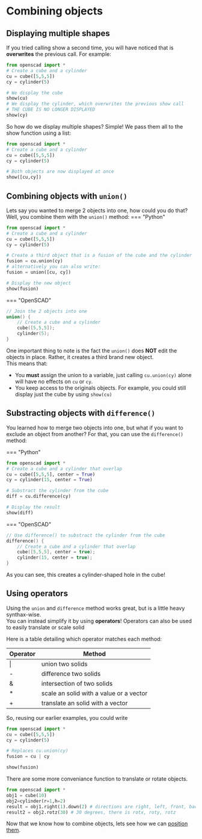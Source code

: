 # Combining objects

## Displaying multiple shapes

If you tried calling show a second time, you will have noticed that is **overwrites** the previous call.
For example:
```py
from openscad import *
# Create a cube and a cylinder
cu = cube([5,5,5])
cy = cylinder(5)

# We display the cube
show(cu)
# We display the cylinder, which overwrites the previous show call
# THE CUBE IS NO LONGER DISPLAYED
show(cy)
```

So how do we display multiple shapes?
Simple! We pass them all to the show function using a list:
```py
from openscad import *
# Create a cube and a cylinder
cu = cube([5,5,5])
cy = cylinder(5)

# Both objects are now displayed at once
show([cu,cy])
```


## Combining objects with `union()`
Lets say you wanted to merge 2 objects into one, how could you do that?
Well, you combine them with the `union()` method:
=== "Python"

```py
from openscad import *
# Create a cube and a cylinder
cu = cube([5,5,5])
cy = cylinder(5)

# Create a third object that is a fusion of the cube and the cylinder
fusion = cu.union(cy)
# alternatively you can also write:
fusion = union([cu, cy])

# Display the new object
show(fusion)
```

=== "OpenSCAD"

```c++
// Join the 2 objects into one
union() {    
    // Create a cube and a cylinder
    cube([5,5,5]);
    cylinder(5);
}
```

One important thing to note is the fact the `union()` does **NOT** edit the objects in place. Rather, it creates a third brand new object.  
This means that:

- You **must** assign the union to a variable, just calling `cu.union(cy)` alone will have no effects on `cu` or `cy`.
- You keep access to the originals objects. For example, you could still display just the cube by using `show(cu)`

## Substracting objects with `difference()`
You learned how to merge two objects into one, but what if you want to exclude an object from another?
For that, you can use the `difference()` method:

=== "Python"

```py
from openscad import *
# Create a cube and a cylinder that overlap
cu = cube([5,5,5], center = True)
cy = cylinder(15, center = True)

# Substract the cylinder from the cube
diff = cu.difference(cy)

# Display the result
show(diff)
```

=== "OpenSCAD"

```c++
// Use difference() to substract the cylinder from the cube
difference() {
    // Create a cube and a cylinder that overlap
    cube([5,5,5], center = true);
    cylinder(15, center = true);
}
```


As you can see, this creates a cylinder-shaped hole in the cube!

## Using operators
Using the `union` and `difference` method works great, but is a little heavy synthax-wise.  
You can instead simplify it by using **operators**!
Operators can also be used to easily translate or scale solid

Here is a table detailing which operator matches each method:

| Operator | Method                                  |
| -------- | --------------------------------------- |
| \|        | union two solids                        |
| -        | difference two solids                   |
| &        | intersection of two solids              |
| *        | scale an solid with a value or a vector |
| +        | translate an solid with a vector        |

So, reusing our earlier examples, you could write
```py
from openscad import *
cu = cube([5,5,5])
cy = cylinder(5)

# Replaces cu.union(cy)
fusion = cu | cy

show(fusion)
```

There are some more conveniance function to translate or rotate objects.

```py
from openscad import *
obj1 = cube(10)
obj2=cylinder(r=1,h=2)
result = obj1.right(1).down(2) # directions are right, left, front, back, up, down
result2 = obj2.rotz(30) # 30 degrees, there is rotx, roty, rotz
```

Now that we know how to combine objects, lets see how we can [position them](./positioning_objects.md).
